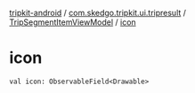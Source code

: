 [tripkit-android](../../index.md) / [com.skedgo.tripkit.ui.tripresult](../index.md) / [TripSegmentItemViewModel](index.md) / [icon](./icon.md)

# icon

`val icon: ObservableField<Drawable>`